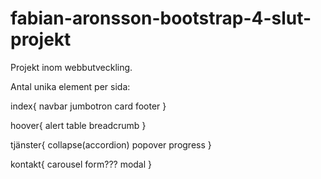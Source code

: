 # fabian-aronsson-bootstrap-4-slut-projekt

Projekt inom webbutveckling.

Antal unika element per sida:

index{
      navbar
      jumbotron
      card
      footer
}

hoover{
      alert
      table
      breadcrumb
}

tjänster{
      collapse(accordion)
      popover
      progress
}

kontakt{
      carousel
      form???
      modal
}

